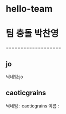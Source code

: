 # hello-team
# 팀 충돌 박찬영
===================

## jo
닉네임:jo

## caoticgrains
닉네임 : caoticgrains
이름 : 
